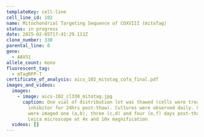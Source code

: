 ```yaml
---
templateKey: cell-line
cell_line_id: 102
name: Mitochondrial Targeting Sequence of COXVIII (mitoTag)
status: in progress
date: 2025-02-05T17:41:29.111Z
clone_number: 330
parental_line: 0
gene:
  - AAVS1
allele_count: mono
fluorescent_tag:
  - mTagRFP-T
certificate_of_analysis: aics_102_mitotag_cofa_final.pdf
images_and_videos:
  images:
    - image: aics-102_cl330_mitotag.jpg
      caption: One vial of distribution lot was thawed (cells were treated with ROCK
        inhibitor for 24hrs post-thaw). Cultures were observed daily. Colonies
        were imaged one (a,b), three (c,d) and four (e,f) days post-thaw using a
        Leica microscope at 4x and 10x magnification
  videos: []
---
```

